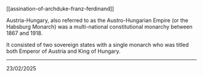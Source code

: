 [[assination-of-archduke-franz-ferdinand]]

Austria-Hungary, also referred to as the Austro-Hungarian Empire (or the Habsburg Monarch) was a multi-national constitutional monarchy between 1867 and 1918.

It consisted of two sovereign states with a single monarch who was titled both Emperor of Austria and King of Hungary.

---

23/02/2025
